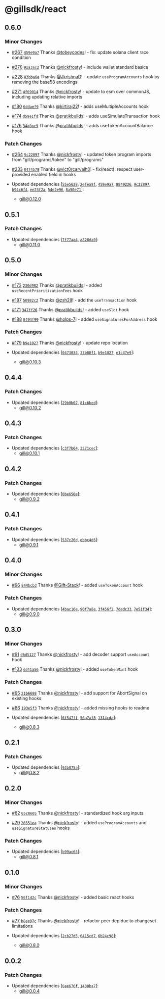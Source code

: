 # @gillsdk/react

## 0.6.0

### Minor Changes

- [#267](https://github.com/gillsdk/gill/pull/267)
  [`459e9a7`](https://github.com/gillsdk/gill/commit/459e9a778b1316374c7028144dd41cde0c5c2455) Thanks
  [@tobeycodes](https://github.com/tobeycodes)! - fix: update solana client race condition

- [#270](https://github.com/gillsdk/gill/pull/270)
  [`91a3ac2`](https://github.com/gillsdk/gill/commit/91a3ac24d2b79f9d22e7a2b3df88cbd2a8465063) Thanks
  [@nickfrosty](https://github.com/nickfrosty)! - include wallet standard basics

- [#228](https://github.com/gillsdk/gill/pull/228)
  [`83bba6a`](https://github.com/gillsdk/gill/commit/83bba6a3643c5eb719f5018917308fd8dad6e540) Thanks
  [@JkrishnaD](https://github.com/JkrishnaD)! - update `useProgramAccounts` hook by removing the base58 encodings

- [#271](https://github.com/gillsdk/gill/pull/271)
  [`4f69014`](https://github.com/gillsdk/gill/commit/4f69014f182c7ea0a2d21d9b73e95acf704da8f1) Thanks
  [@nickfrosty](https://github.com/nickfrosty)! - update to esm over commonJS, including updating relative imports

- [#180](https://github.com/gillsdk/gill/pull/180)
  [`6ddaef9`](https://github.com/gillsdk/gill/commit/6ddaef9e530325678aa0c81a52661d003bf4a518) Thanks
  [@kirtiraj22](https://github.com/kirtiraj22)! - adds useMultipleAccounts hook

- [#174](https://github.com/gillsdk/gill/pull/174)
  [`d59e1fd`](https://github.com/gillsdk/gill/commit/d59e1fdc05a194f286c142bb8b9495432a7649fd) Thanks
  [@pratikbuilds](https://github.com/pratikbuilds)! - adds useSimulateTransaction hook

- [#176](https://github.com/gillsdk/gill/pull/176)
  [`34a0ac9`](https://github.com/gillsdk/gill/commit/34a0ac9d74e84b1a1bd0348daad3abae2e1f2a93) Thanks
  [@pratikbuilds](https://github.com/pratikbuilds)! - adds useTokenAccountBalance hook

### Patch Changes

- [#264](https://github.com/gillsdk/gill/pull/264)
  [`9c22897`](https://github.com/gillsdk/gill/commit/9c228971124c7e711cbbad15b7298fca5dec4c62) Thanks
  [@nickfrosty](https://github.com/nickfrosty)! - updated token program imports from "gill/programs/token" to
  "gill/programs"

- [#233](https://github.com/gillsdk/gill/pull/233)
  [`0474578`](https://github.com/gillsdk/gill/commit/04745787a188baa1395cd1a6cc4ff07b98b305d7) Thanks
  [@vict0rcarvalh0](https://github.com/vict0rcarvalh0)! - fix(react): respect user-provided enabled field in hooks

- Updated dependencies [[`55e5628`](https://github.com/gillsdk/gill/commit/55e562846a0865c0c9773f638e5a48b35e89ed5b),
  [`2efea9f`](https://github.com/gillsdk/gill/commit/2efea9fde46aca6c030c6bcc07ae2aee4f359ea8),
  [`459e9a7`](https://github.com/gillsdk/gill/commit/459e9a778b1316374c7028144dd41cde0c5c2455),
  [`8849226`](https://github.com/gillsdk/gill/commit/8849226d153f9a2660796b829ad44b5e37bae1a0),
  [`9c22897`](https://github.com/gillsdk/gill/commit/9c228971124c7e711cbbad15b7298fca5dec4c62),
  [`b94c6f4`](https://github.com/gillsdk/gill/commit/b94c6f4cf0f83bfea550b19580d930fbde908911),
  [`ee23f2a`](https://github.com/gillsdk/gill/commit/ee23f2a3fbabd31c3ca040e7def970aa552afdf9),
  [`54e2e96`](https://github.com/gillsdk/gill/commit/54e2e96f87192d36080ececfba0cc3b64c608485),
  [`8a50e71`](https://github.com/gillsdk/gill/commit/8a50e7151da1b1f270850b25127ac0a671fe6aa5)]:
  - gill@0.12.0

## 0.5.1

### Patch Changes

- Updated dependencies [[`7f77aa4`](https://github.com/gillsdk/gill/commit/7f77aa47385680bfb331e36f4f2a8d6a0c8aa250),
  [`a828da0`](https://github.com/gillsdk/gill/commit/a828da0b2e4e87436d254062d339167fed3db8ab)]:
  - gill@0.11.0

## 0.5.0

### Minor Changes

- [#173](https://github.com/gillsdk/gill/pull/173)
  [`230d982`](https://github.com/gillsdk/gill/commit/230d982ae177c6912e46b46dabbcb7aae49addb1) Thanks
  [@pratikbuilds](https://github.com/pratikbuilds)! - added `useRecentPrioritizationFees` hook

- [#187](https://github.com/gillsdk/gill/pull/187)
  [`50982c2`](https://github.com/gillsdk/gill/commit/50982c2721ba1e05e9f0981065c6fcc07dee9528) Thanks
  [@zsh28](https://github.com/zsh28)! - add the `useTransaction` hook

- [#171](https://github.com/gillsdk/gill/pull/171)
  [`347ff26`](https://github.com/gillsdk/gill/commit/347ff26b30b6fb8593a14ce996515440e3b0b295) Thanks
  [@pratikbuilds](https://github.com/pratikbuilds)! - added `useSlot` hook

- [#188](https://github.com/gillsdk/gill/pull/188)
  [`8494f99`](https://github.com/gillsdk/gill/commit/8494f99d82630389659359ba9b567124b0c04e3a) Thanks
  [@holps-7](https://github.com/holps-7)! - added `useSignaturesForAddress` hook

### Patch Changes

- [#179](https://github.com/gillsdk/gill/pull/179)
  [`b9e1027`](https://github.com/gillsdk/gill/commit/b9e102793b30b0bf8a5c8e512ecc20f04a1e6ddc) Thanks
  [@nickfrosty](https://github.com/nickfrosty)! - update repo location

- Updated dependencies [[`0473034`](https://github.com/gillsdk/gill/commit/0473034aaac424195b120e939d6501bfd6a24a9d),
  [`37b88f1`](https://github.com/gillsdk/gill/commit/37b88f1a3951db73e46d0969e2c0a2d400ba0579),
  [`b9e1027`](https://github.com/gillsdk/gill/commit/b9e102793b30b0bf8a5c8e512ecc20f04a1e6ddc),
  [`e1c47e9`](https://github.com/gillsdk/gill/commit/e1c47e9a84340bed35d5b33298c600a3b23628ff)]:
  - gill@0.10.3

## 0.4.4

### Patch Changes

- Updated dependencies [[`29b0b02`](https://github.com/gillsdk/gill/commit/29b0b0260b03ad2434a2e838204d248061e0fdfa),
  [`81c6bed`](https://github.com/gillsdk/gill/commit/81c6beddc314a98b75180e5241c7808da16c4f42)]:
  - gill@0.10.2

## 0.4.3

### Patch Changes

- Updated dependencies [[`c3f7b64`](https://github.com/gillsdk/gill/commit/c3f7b64ce7e2c2ed045ede39885e36c054fa1403),
  [`2571cec`](https://github.com/gillsdk/gill/commit/2571ceca9efab70fbe8b7e451a3be35db106dfd6)]:
  - gill@0.10.1

## 0.4.2

### Patch Changes

- Updated dependencies [[`0be650e`](https://github.com/gillsdk/gill/commit/0be650e92c1f8de1011e6fdbde0a66aaf07cc120)]:
  - gill@0.9.2

## 0.4.1

### Patch Changes

- Updated dependencies [[`537c26d`](https://github.com/gillsdk/gill/commit/537c26daa62519f9061891103862e902e1605a25),
  [`ebbc4d6`](https://github.com/gillsdk/gill/commit/ebbc4d6f5b8e616d600fd3542226a201a5d5df40)]:
  - gill@0.9.1

## 0.4.0

### Minor Changes

- [#96](https://github.com/gillsdk/gill/pull/96)
  [`844bcb3`](https://github.com/gillsdk/gill/commit/844bcb3e71937c9f4af8c93b2058d0d03f793a75) Thanks
  [@Gift-Stack](https://github.com/Gift-Stack)! - added `useTokenAccount` hook

### Patch Changes

- Updated dependencies [[`4bac16e`](https://github.com/gillsdk/gill/commit/4bac16ef9d11a11ca59bf2ffa99d23ad77e8bd21),
  [`90f7a8e`](https://github.com/gillsdk/gill/commit/90f7a8eeb9fbce3b4dd815912438075e3c6852ac),
  [`3f456f2`](https://github.com/gillsdk/gill/commit/3f456f297f4a656edc6d47c2bbcaf3350fb0cdf9),
  [`7dedc33`](https://github.com/gillsdk/gill/commit/7dedc33397a0346a8a56344d77a719e7238ef930),
  [`7e51f34`](https://github.com/gillsdk/gill/commit/7e51f34002e5ac5e54bf54f2a86d4c8a0149392d)]:
  - gill@0.9.0

## 0.3.0

### Minor Changes

- [#91](https://github.com/gillsdk/gill/pull/91)
  [`d6d5127`](https://github.com/gillsdk/gill/commit/d6d51274e0bd978433d39ba999ff7f6cdc15bfdb) Thanks
  [@nickfrosty](https://github.com/nickfrosty)! - add decoder support `useAccount` hook

- [#103](https://github.com/gillsdk/gill/pull/103)
  [`dd41a56`](https://github.com/gillsdk/gill/commit/dd41a569212f2438b174256d98bb3270fa07410d) Thanks
  [@nickfrosty](https://github.com/nickfrosty)! - added `useTokenMint` hook

### Patch Changes

- [#95](https://github.com/gillsdk/gill/pull/95)
  [`21b6688`](https://github.com/gillsdk/gill/commit/21b6688db106d6eaf959566308824307d04a271a) Thanks
  [@nickfrosty](https://github.com/nickfrosty)! - add support for AbortSignal on existing hooks

- [#86](https://github.com/gillsdk/gill/pull/86)
  [`193e5f3`](https://github.com/gillsdk/gill/commit/193e5f3df84c584ff2ebbec9d41eb4c84e903d70) Thanks
  [@nickfrosty](https://github.com/nickfrosty)! - added missing hooks to readme

- Updated dependencies [[`6f547ff`](https://github.com/gillsdk/gill/commit/6f547fff0731bd7530b1266f8a5c15eac2e80d32),
  [`56a7af8`](https://github.com/gillsdk/gill/commit/56a7af87878b914275f5189d99ea7c2674f45c0c),
  [`1314cda`](https://github.com/gillsdk/gill/commit/1314cda705d9734d4cdf1a42c985f25ae3737a92)]:
  - gill@0.8.3

## 0.2.1

### Patch Changes

- Updated dependencies [[`93b875a`](https://github.com/gillsdk/gill/commit/93b875a088a4830ef39e8084d3d5e6038c8a96cc)]:
  - gill@0.8.2

## 0.2.0

### Minor Changes

- [#82](https://github.com/gillsdk/gill/pull/82)
  [`05c8605`](https://github.com/gillsdk/gill/commit/05c8605ff00d65ba04b0b6e218d540da2a164232) Thanks
  [@nickfrosty](https://github.com/nickfrosty)! - standardized hook arg inputs

- [#79](https://github.com/gillsdk/gill/pull/79)
  [`26551ea`](https://github.com/gillsdk/gill/commit/26551ea988eb1db8490cd0bb1003e1805c75e327) Thanks
  [@nickfrosty](https://github.com/nickfrosty)! - added `useProgramAccounts` and `useSignatureStatuses` hooks

### Patch Changes

- Updated dependencies [[`b99ac65`](https://github.com/gillsdk/gill/commit/b99ac65a6de6d379e5f0f65b80c1f2a1a492d061)]:
  - gill@0.8.1

## 0.1.0

### Minor Changes

- [#76](https://github.com/gillsdk/gill/pull/76)
  [`56f142c`](https://github.com/gillsdk/gill/commit/56f142c537e30d5f74c337e600c2216be5dd525a) Thanks
  [@nickfrosty](https://github.com/nickfrosty)! - added basic react hooks

### Patch Changes

- [#77](https://github.com/gillsdk/gill/pull/77)
  [`b8ee97c`](https://github.com/gillsdk/gill/commit/b8ee97ccdd38a2d0d0bc2284cf9ecfad3e717ad1) Thanks
  [@nickfrosty](https://github.com/nickfrosty)! - refactor peer dep due to changeset limitations

- Updated dependencies [[`2cb27d5`](https://github.com/gillsdk/gill/commit/2cb27d5b2450002038bf6501015c259eb4c43ee6),
  [`6415cd7`](https://github.com/gillsdk/gill/commit/6415cd774ea333135756863a227613d8d075fa8a),
  [`6b24c98`](https://github.com/gillsdk/gill/commit/6b24c982a7cd00b71be82ef65753d0cce074b868)]:
  - gill@0.8.0

## 0.0.2

### Patch Changes

- Updated dependencies [[`6ae676f`](https://github.com/gillsdk/gill/commit/6ae676f0f06c0ab07af8b2d03fd2e0f3fb051916),
  [`1438ba7`](https://github.com/gillsdk/gill/commit/1438ba7fbf1a572d7c8c7936b70ba85e775d2cf0)]:
  - gill@0.0.4
